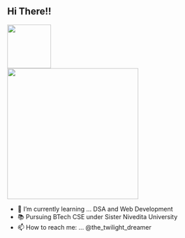  <h2>Hi There!!</h2> <img src= "https://media.giphy.com/media/JblHbHS69jNF0bnGgL/giphy.gif" width="100">
  <div>
    <img src="https://media.giphy.com/media/M4NykXxUE0HAcK7UJ6/giphy.gif" width="300">
  </div>
  
- 🌱 I’m currently learning ... DSA and Web Development
- 📚 Pursuing BTech CSE under Sister Nivedita University
- 📫 How to reach me: ... @the_twilight_dreamer

